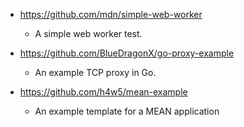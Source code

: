 - https://github.com/mdn/simple-web-worker
  - A simple web worker test.
  
- https://github.com/BlueDragonX/go-proxy-example
  - An example TCP proxy in Go. 
  
- https://github.com/h4w5/mean-example
  - An example template for a MEAN application 
